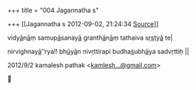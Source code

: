 +++
title = "004 Jagannatha s"

+++
[[Jagannatha s	2012-09-02, 21:24:34 [Source](https://groups.google.com/g/bvparishat/c/KC1dd_5fEQY)]]



vidy[ā](http://kjc-fs-cluster.kjc.uni-heidelberg.de/dcs/index.php?contents=dictionary&FirstLetter=A)n[ā](http://kjc-fs-cluster.kjc.uni-heidelberg.de/dcs/index.php?contents=dictionary&FirstLetter=A)ṃ samup[ā](http://kjc-fs-cluster.kjc.uni-heidelberg.de/dcs/index.php?contents=dictionary&FirstLetter=A)sanay[ā](http://kjc-fs-cluster.kjc.uni-heidelberg.de/dcs/index.php?contents=dictionary&FirstLetter=A) granth[ā](http://kjc-fs-cluster.kjc.uni-heidelberg.de/dcs/index.php?contents=dictionary&FirstLetter=A)n[ā](http://kjc-fs-cluster.kjc.uni-heidelberg.de/dcs/index.php?contents=dictionary&FirstLetter=A)ṃ tathaiva
s[ṛ](http://kjc-fs-cluster.kjc.uni-heidelberg.de/dcs/index.php?contents=dictionary&FirstLetter=R)[ṣ](http://kjc-fs-cluster.kjc.uni-heidelberg.de/dcs/index.php?contents=dictionary&FirstLetter=sh)[ṭ](http://kjc-fs-cluster.kjc.uni-heidelberg.de/dcs/index.php?contents=dictionary&FirstLetter=T)y[ā](http://kjc-fs-cluster.kjc.uni-heidelberg.de/dcs/index.php?contents=dictionary&FirstLetter=A) te\|

nirvighnay[ā](http://kjc-fs-cluster.kjc.uni-heidelberg.de/dcs/index.php?contents=dictionary&FirstLetter=A)’’rya!! bh[ū](http://kjc-fs-cluster.kjc.uni-heidelberg.de/dcs/index.php?contents=dictionary&FirstLetter=U)y[ā](http://kjc-fs-cluster.kjc.uni-heidelberg.de/dcs/index.php?contents=dictionary&FirstLetter=A)n niv[ṛ](http://kjc-fs-cluster.kjc.uni-heidelberg.de/dcs/index.php?contents=dictionary&FirstLetter=R)ttirapi budha[ś](http://kjc-fs-cluster.kjc.uni-heidelberg.de/dcs/index.php?contents=dictionary&FirstLetter=S)ubh[ā](http://kjc-fs-cluster.kjc.uni-heidelberg.de/dcs/index.php?contents=dictionary&FirstLetter=A)ya sadv[ṛ](http://kjc-fs-cluster.kjc.uni-heidelberg.de/dcs/index.php?contents=dictionary&FirstLetter=R)ttiḥ \|\|



  
  

2012/9/2 kamalesh pathak \<[kamlesh...@gmail.com]()\>



